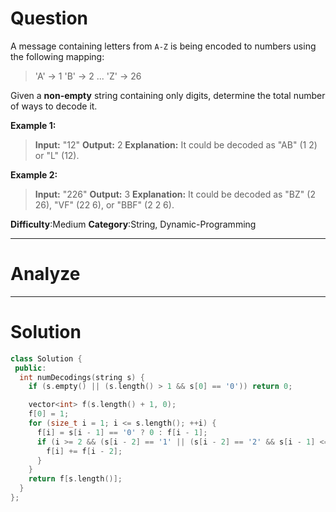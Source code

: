 
# Question

A message containing letters from  `A-Z`  is being encoded to numbers using the following mapping:

> 'A' -> 1
> 'B' -> 2
> ...
> 'Z' -> 26

Given a  **non-empty**  string containing only digits, determine the total number of ways to decode it.

**Example 1:**

> **Input:** "12"
> **Output:** 2
> **Explanation:** It could be decoded as "AB" (1 2) or "L" (12).

**Example 2:**

> **Input:** "226"
> **Output:** 3
> **Explanation:** It could be decoded as "BZ" (2 26), "VF" (22 6), or "BBF" (2 2 6).

**Difficulty**:Medium
**Category**:String, Dynamic-Programming


------------

# Analyze

------------

# Solution

```cpp
class Solution {
 public:
  int numDecodings(string s) {
    if (s.empty() || (s.length() > 1 && s[0] == '0')) return 0;

    vector<int> f(s.length() + 1, 0);
    f[0] = 1;
    for (size_t i = 1; i <= s.length(); ++i) {
      f[i] = s[i - 1] == '0' ? 0 : f[i - 1];
      if (i >= 2 && (s[i - 2] == '1' || (s[i - 2] == '2' && s[i - 1] <= '6'))) {
        f[i] += f[i - 2];
      }
    }
    return f[s.length()];
  }
};
```
